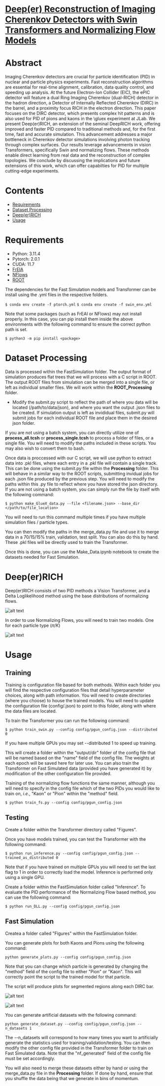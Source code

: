 # [Deep(er) Reconstruction of Imaging Cherenkov Detectors with Swin Transformers and Normalizing Flow Models](https://arxiv.org/abs/2407.07376)

# Abstract 
Imaging Cherenkov detectors are crucial for particle identification (PID) in nuclear and particle physics experiments. Fast reconstruction algorithms are essential for real-time alignment, calibration, data quality control, and speeding up analysis. At the future Electron-Ion Collider (EIC), the ePIC detector will feature a dual Ring Imaging Cherenkov (dual-RICH) detector in the hadron direction, a Detector of Internally Reflected Cherenkov (DIRC) in the barrel, and a proximity focus RICH in the electron direction. This paper focuses on the DIRC detector, which presents complex hit patterns and is also used for PID of pions and kaons in the \gluex experiment at JLab. We present Deep(er)RICH, an extension of the seminal DeepRICH work, offering improved and faster PID compared to traditional methods and, for the first time, fast and accurate simulation. This advancement addresses a major bottleneck in Cherenkov detector simulations involving photon tracking through complex surfaces.
Our results leverage advancements in vision Transformers, specifically Swin and normalizing flows. These methods enable direct learning from real data and the reconstruction of complex topologies.
We conclude by discussing the implications and future extensions of this work, which can offer capabilties for PID for multiple cutting-edge experiments. 

# Contents
- [Requirements](#Section-1)
- [Dataset Processing](#Section-2)
- [Deep(er)RICH](#Section-3)
- [Usage](#Section-4)
    

# Requirements

- Python:     3.11.4
- Pytorch:    2.0.1
- CUDA:       11.7
- [FrEIA](https://github.com/vislearn/FrEIA)
- [NFlows](https://github.com/bayesiains/nflows)
- [ROOT](https://root.cern/install/)

The dependencies for the Fast Simulation models and Transformer can be install using the .yml files in the respective folders.

`$ conda env create -f ptorch.yml`
`$ conda env create -f swin_env.yml`

Note that some packages (such as FrEAI or NFlows) may not install properly. In this case, you can pip install them inside the above environments with the following command to ensure the correct python path is set.

`$ python3 -m pip install <package>`

# Dataset Processing

Data is processed within the FastSimulation folder. The output format of simulation produces flat trees that we will process with a C script in ROOT. The output ROOT files from simulation can be merged into a single file, or left as individual smaller files. We will work within the **ROOT_Processing** folder.

- Modify the submit.py script to reflect the path of where you data will be located (/path/to/data/json), and where you want the output .json files to be created. If simulation output is left as invididual files, submit.py will submit jobs for each individual ROOT file and place them in the desired json folder.
 
If you are not using a batch system, you can directly utilize one of **process_all.tcsh** or **process_single.tcsh** to process a folder of files, or a single file. You will need to modify the paths included in these scripts. You may also wish to convert them to bash.

Once data is proccessed with our C script, we will use python to extract data into .pkl files, where each entry in a .pkl file will contain a single track. This can be done using the submit.py file within the **Processing** folder. This will behave in a similar way to the ROOT scripts, submitting invidual jobs for each .json file produced by the previous step. You will need to modify the paths within this .py file to reflect where you have stored the json directory. If you are not using a batch system, you can simply run the file by itself with the following command:

`$ python make_GlueX_data.py --file <filename.json> --base_dir </path/to/file_location>`

You will need to run this command multiple times if you have multiple simulation files / particle types.

You can then modify the paths in the merge_data.py file and use it to merge data in a 70/15/15% train, validation, test split. You can also do this by hand. These .pkl files will be directly used to train the Transformer.

Once this is done, you can use the Make_Data.ipynb notebook to create the datasets needed for Fast Simulation.

# Deep(er)RICH

Deep(er)RICH consists of two PID methods a Vision Transformer, and a Delta Loglikelihood method using the base distributions of normalizing flows. 

![alt text](Figures/Transformer_Architecture.png)

In order to use Normalizing Flows, you will need to train two models. One for each particle type ($\pi / K$)

![alt text](Figures/DLL_FlowChart.png)

# Usage 

## Training 

Training is configuration file based for both methods. Within each folder you will find the respective configuration files that detail hyperparameter choices, along with path information. You will need to create directories (where you choose) to house the trained models. You will need to update the configuration file (config/<file>.json) to point to this folder, along with where the data files are located.
    
To train the Transformer you can run the following command:
    
`$ python train_swin.py --config config/pgun_config.json --distributed 0`

If you have multiple GPUs you may set --distributed 1 to speed up training. 

This will create a folder within the "output/dir" folder of the config file that will be named based on the "name" field of the config file. The weights at each epoch will be saved here for later use. You can also train the Transformer on Fast Simulated data (provided you have generated it) by modification of the other configuration file provided.

Training of the normalizing flow functions the same manner, although you will need to specify in the config file which of the two PIDs you would like to train on, *i.e.*, "Kaon" or "Pion" within the "method" field.

`$ python train_fs.py --config config/pgun_config.json`
    

## Testing

Create a folder within the Transformer directory called "Figures".
    
Once you have models trained, you can test the Transformer with the following command:
    
`$ python run_inference.py --config config/pgun_config.json --trained_as_distributed 0`

Note that if you have trained on multiple GPUs you will need to set the last flag to 1 in order to correctly load the model. Inference is performed only using a single GPU.

Create a folder within the FastSimulation folder called "Inference".
To evaluate the PID performance of the Normalizing Flow based method, you can use the following command:

`$ python run_DLL.py --config config/pgun_config.json`

## Fast Simulation
    
Createa a folder called "Figures" within the FastSimulation folder.
    
You can generate plots for both Kaons and Pions using the following command:
    
`python generate_plots.py --config config/pgun_config.json`
    
Note that you can change which particle is generated by changing the "method" field of the config file to either "Pion" or "Kaon". This will correctly point the script to the trained model for that particle.
    
The script will produce plots for segmented regions along each DIRC bar.
    
![alt text](Figures/Kaons_BarID10_x(0,10).png)
    
![alt text](Figures/Pions_BarID31_x(0,10).png)

You can generate artificial datasets with the following command:

`python generate_dataset.py --config config/pgun_config.json --n_datasets 1`

The --n_datasets will correspond to how many times you want to artificially generate the statistics used for training/validation/testing. You can then modify the other config file provided in the Transformer folder to train on Fast Simulated data. Note that the "nf_generated" field of the config file must be set accordingly.

You will also need to merge these datasets either by hand or using the merge_data.py file in the **Processing** folder. If done by hand, ensure that you shuffle the data being that we generate in bins of momentum.
